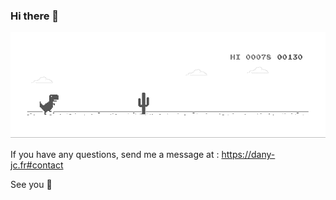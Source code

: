 ### Hi there 👋

![surprise](https://github.com/Weder77/Weder77/blob/master/hi.gif)


If you have any questions, send me a message at : https://dany-jc.fr#contact


See you 👋
